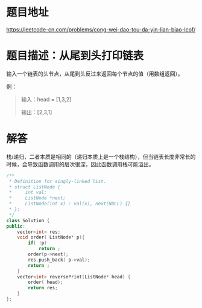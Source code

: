 # 题目地址
https://leetcode-cn.com/problems/cong-wei-dao-tou-da-yin-lian-biao-lcof/

# 题目描述：从尾到头打印链表

输入一个链表的头节点，从尾到头反过来返回每个节点的值（用数组返回）。

例：
>输入：head = [1,3,2]
>
>输出：[2,3,1]


# 解答
栈/递归，二者本质是相同的（递归本质上是一个栈结构），但当链表长度非常长的时候，会导致函数调用的层次很深，因此函数调用栈可能溢出。

```cpp
/**
 * Definition for singly-linked list.
 * struct ListNode {
 *     int val;
 *     ListNode *next;
 *     ListNode(int x) : val(x), next(NULL) {}
 * };
 */
class Solution {
public:
    vector<int> res;
    void order( ListNode* p){
        if( !p)
            return ;
        order(p->next);
        res.push_back( p->val);
        return ;
    }
    vector<int> reversePrint(ListNode* head) {
        order( head);
        return res;
    }
};
```